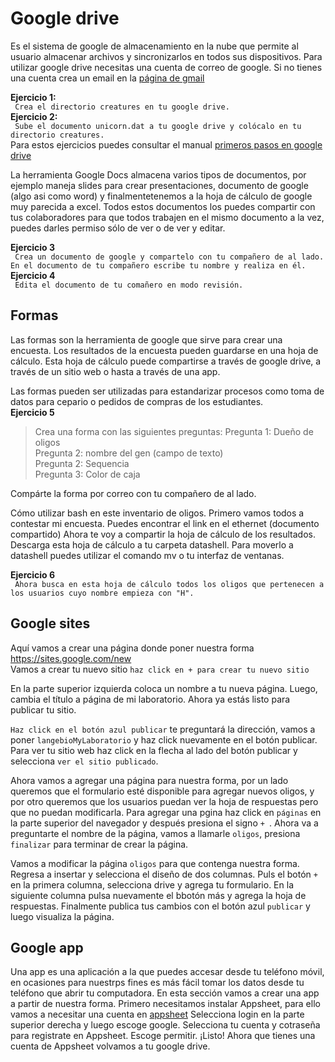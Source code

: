 
# Google drive  
Es el sistema de google de almacenamiento en la nube que permite al usuario almacenar archivos y sincronizarlos en todos sus dispositivos. Para utilizar google drive necesitas una cuenta de correo de google. Si no tienes una cuenta crea un email en la [página de gmail](www.gmail.com)  

__Ejercicio 1:__  
` Crea el directorio creatures en tu google drive.`    
__Ejercicio 2:__  
` Sube el documento unicorn.dat a tu google drive y colócalo en tu directorio creatures.`      
Para estos ejercicios puedes consultar el manual [primeros pasos en google drive](https://support.google.com/drive/answer/2424384?co=GENIE.Platform%3DDesktop&hl=es#)  

La herramienta Google Docs almacena varios tipos de documentos, por ejemplo maneja slides para crear presentaciones, documento de google (algo asi como word) y finalmentetenemos a la hoja de cálculo de google muy parecida a excel. Todos estos documentos los puedes compartir con tus colaboradores para que todos trabajen en el mismo documento a la vez, puedes darles permiso sólo de ver o de ver y editar.  
  
__Ejercicio 3__  
` Crea un documento de google y compartelo con tu compañero de al lado. En el documento de tu compañero escribe tu nombre y realiza en él.`    
__Ejercicio 4__  
` Edita el documento de tu comañero en modo revisión.`    

## Formas 
Las formas son la herramienta de google que sirve para crear una encuesta. Los resultados de la encuesta pueden guardarse en una hoja de cálculo. Esta hoja de cálculo puede compartirse a través de google drive, a través de un sitio web o hasta a través de una app.  
  
Las formas pueden ser utilizadas para estandarizar procesos como toma de datos para cepario o pedidos de compras de los estudiantes.  
__Ejercicio 5__  
> Crea una forma con las siguientes preguntas: 
> Pregunta 1: Dueño de oligos  
> Pregunta 2: nombre del gen (campo de texto)  
> Pregunta 2: Sequencia   
> Pregunta 3: Color de caja  

Compárte la forma por correo con tu compañero de al lado.   

Cómo utilizar bash en este inventario de oligos. Primero vamos todos a contestar mi encuesta. Puedes encontrar el link en el ethernet (documento compartido)
Ahora te voy a compartir la hoja de cálculo de los resultados. Descarga esta hoja de cálculo a tu carpeta datashell. Para moverlo a datashell puedes utilizar el comando mv o tu interfaz de ventanas.  
  
__Ejercicio 6__   
` Ahora busca en esta hoja de cálculo todos los oligos que pertenecen a los usuarios cuyo nombre empieza con "H".`    

## Google sites  
Aquí vamos a crear una página donde poner nuestra forma    
https://sites.google.com/new   
Vamos a crear tu nuevo sitio
`haz click en + para crear tu nuevo sitio`  

En la parte superior izquierda coloca un nombre a tu nueva página. Luego, cambia el título a página de mi laboratorio. Ahora ya estás listo para publicar tu sitio. 
  
`Haz click en el botón azul publicar` te preguntará la dirección, vamos a poner `langebioMyLaboratorio`  y haz click nuevamente en el botón publicar. Para ver tu sitio web haz click en la flecha al lado del botón publicar y selecciona `ver el sitio publicado`.  

Ahora vamos a agregar una página para nuestra forma, por un lado queremos que el formulario esté disponible para agregar nuevos oligos, y por otro queremos que los usuarios puedan ver la hoja de respuestas pero que no puedan modificarla.  Para agregar una pgina haz click en `páginas` en la parte superior del navegador y después presiona el signo `+ `. Ahora va a preguntarte el nombre de la página, vamos a llamarle `oligos`, presiona `finalizar` para terminar de crear la página.    

Vamos a modificar la página `oligos` para que contenga nuestra forma.  Regresa a insertar y selecciona el diseño de dos columnas. Puls el botón `+` en la primera columna, selecciona drive y agrega tu formulario. En la siguiente columna pulsa nuevamente el bbotón más y agrega la hoja de respuestas. Finalmente publica tus cambios con el botón azul `publicar` y luego visualiza la página.   


## Google app
Una app es una aplicación a la que puedes accesar desde tu  teléfono móvil, en ocasiones para nuestrps fines es más fácil tomar los datos desde tu teléfono que abrir tu computadora. En esta sección vamos a crear una app a partir de nuestra forma. Primero necesitamos instalar Appsheet, para ello vamos a necesitar una cuenta en [appsheet](https://www.appsheet.com/) Selecciona login en la parte superior derecha y luego escoge google. Selecciona tu cuenta y cotraseña para registrate en Appsheet. Escoge permitir. ¡Listo! Ahora que tienes una cuenta de Appsheet volvamos a tu google drive. 

